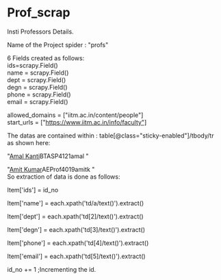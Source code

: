# Prof_scrap
Insti Professors Details.

Name of the Project spider : "profs"

6 Fields created as follows:    
    ids=scrapy.Field()  
    name = scrapy.Field()   
    dept = scrapy.Field()   
    degn = scrapy.Field()   
    phone = scrapy.Field()  
    email = scrapy.Field()  

allowed_domains = ["iitm.ac.in/content/people"]  
start_urls = ["https://www.iitm.ac.in/info/faculty"]

The datas are contained within : table[@class="sticky-enabled"]/tbody/tr    
as shown here:

"<tr class="odd"><td class="active"><a href="/info/fac/amal">Amal Kanti</a></td><td>BT</td><td>ASP</td><td>4121</td><td>amal</td> </tr>"

"<tr class="even"><td class="active"><a href="/info/fac/amitk">Amit Kumar</a></td><td>AE</td><td>Prof</td><td>4019</td><td>amitk</td> </tr>
"   
So extraction of data is done as follows:   

Item['ids'] = id_no

Item['name'] = each.xpath('td/a/text()').extract()

Item['dept'] = each.xpath('td[2]/text()').extract()

Item['degn'] = each.xpath('td[3]/text()').extract()

Item['phone'] = each.xpath('td[4]/text()').extract()

Item['email'] = each.xpath('td[5]/text()').extract()

id_no += 1 ;Incrementing the id.
